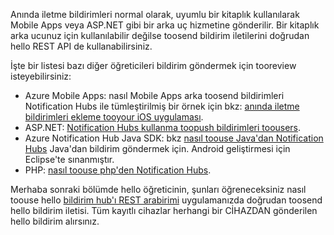 

Anında iletme bildirimleri normal olarak, uyumlu bir kitaplık kullanılarak Mobile Apps veya ASP.NET gibi bir arka uç hizmetine gönderilir. Bir kitaplık arka ucunuz için kullanılabilir değilse toosend bildirim iletilerini doğrudan hello REST API de kullanabilirsiniz. 

İşte bir listesi bazı diğer öğreticileri bildirim göndermek için tooreview isteyebilirsiniz:

* Azure Mobile Apps: nasıl Mobile Apps arka toosend bildirimleri Notification Hubs ile tümleştirilmiş bir örnek için bkz: [anında iletme bildirimleri ekleme tooyour iOS uygulaması](../articles/app-service-mobile/app-service-mobile-ios-get-started-push.md).  
* ASP.NET: [Notification Hubs kullanma toopush bildirimleri toousers](../articles/notification-hubs/notification-hubs-aspnet-backend-ios-apple-apns-notification.md).
* Azure Notification Hub Java SDK: bkz [nasıl toouse Java'dan Notification Hubs](../articles/notification-hubs/notification-hubs-java-push-notification-tutorial.md) Java'dan bildirim göndermek için. Android geliştirmesi için Eclipse'te sınanmıştır.
* PHP: [nasıl toouse php'den Notification Hubs](../articles/notification-hubs/notification-hubs-php-push-notification-tutorial.md).

Merhaba sonraki bölümde hello öğreticinin, şunları öğreneceksiniz nasıl toouse hello [bildirim hub'ı REST arabirimi](http://msdn.microsoft.com/library/windowsazure/dn223264.aspx) uygulamanızda doğrudan toosend hello bildirim iletisi. Tüm kayıtlı cihazlar herhangi bir CİHAZDAN gönderilen hello bildirim alırsınız.  

